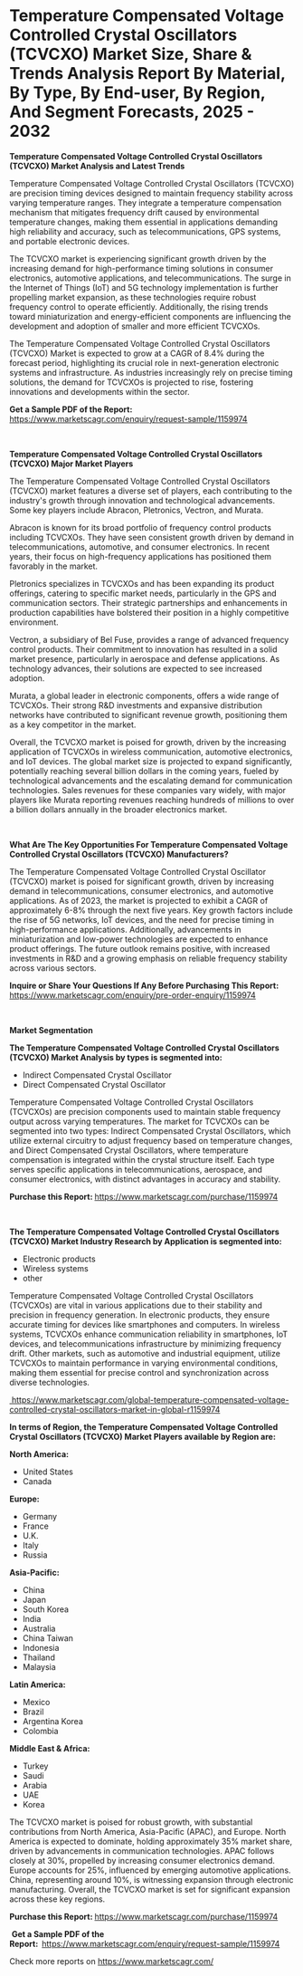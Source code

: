 <p><h1>Temperature Compensated Voltage Controlled Crystal Oscillators (TCVCXO) Market Size, Share & Trends Analysis Report By Material, By Type, By End-user, By Region, And Segment Forecasts, 2025 - 2032</h1></p><p><strong>Temperature Compensated Voltage Controlled Crystal Oscillators (TCVCXO) Market Analysis and Latest Trends</strong></p>
<p><p>Temperature Compensated Voltage Controlled Crystal Oscillators (TCVCXO) are precision timing devices designed to maintain frequency stability across varying temperature ranges. They integrate a temperature compensation mechanism that mitigates frequency drift caused by environmental temperature changes, making them essential in applications demanding high reliability and accuracy, such as telecommunications, GPS systems, and portable electronic devices.</p><p>The TCVCXO market is experiencing significant growth driven by the increasing demand for high-performance timing solutions in consumer electronics, automotive applications, and telecommunications. The surge in the Internet of Things (IoT) and 5G technology implementation is further propelling market expansion, as these technologies require robust frequency control to operate efficiently. Additionally, the rising trends toward miniaturization and energy-efficient components are influencing the development and adoption of smaller and more efficient TCVCXOs.</p><p>The Temperature Compensated Voltage Controlled Crystal Oscillators (TCVCXO) Market is expected to grow at a CAGR of 8.4% during the forecast period, highlighting its crucial role in next-generation electronic systems and infrastructure. As industries increasingly rely on precise timing solutions, the demand for TCVCXOs is projected to rise, fostering innovations and developments within the sector.</p></p>
<p><strong>Get a Sample PDF of the Report:&nbsp;</strong> <a href="https://www.marketscagr.com/enquiry/request-sample/1159974?utm_campaign=1097&utm_medium=2&utm_source=Github&utm_content=ia&utm_term=06042025&utm_id=temperature-compensated-voltage-controlled-crystal-oscillators-tcvcxo">https://www.marketscagr.com/enquiry/request-sample/1159974</a></p>
<p>&nbsp;</p>
<p><strong>Temperature Compensated Voltage Controlled Crystal Oscillators (TCVCXO) Major Market Players</strong></p>
<p><p>The Temperature Compensated Voltage Controlled Crystal Oscillators (TCVCXO) market features a diverse set of players, each contributing to the industry's growth through innovation and technological advancements. Some key players include Abracon, Pletronics, Vectron, and Murata. </p><p>Abracon is known for its broad portfolio of frequency control products including TCVCXOs. They have seen consistent growth driven by demand in telecommunications, automotive, and consumer electronics. In recent years, their focus on high-frequency applications has positioned them favorably in the market.</p><p>Pletronics specializes in TCVCXOs and has been expanding its product offerings, catering to specific market needs, particularly in the GPS and communication sectors. Their strategic partnerships and enhancements in production capabilities have bolstered their position in a highly competitive environment.</p><p>Vectron, a subsidiary of Bel Fuse, provides a range of advanced frequency control products. Their commitment to innovation has resulted in a solid market presence, particularly in aerospace and defense applications. As technology advances, their solutions are expected to see increased adoption.</p><p>Murata, a global leader in electronic components, offers a wide range of TCVCXOs. Their strong R&D investments and expansive distribution networks have contributed to significant revenue growth, positioning them as a key competitor in the market.</p><p>Overall, the TCVCXO market is poised for growth, driven by the increasing application of TCVCXOs in wireless communication, automotive electronics, and IoT devices. The global market size is projected to expand significantly, potentially reaching several billion dollars in the coming years, fueled by technological advancements and the escalating demand for communication technologies. Sales revenues for these companies vary widely, with major players like Murata reporting revenues reaching hundreds of millions to over a billion dollars annually in the broader electronics market.</p></p>
<p>&nbsp;</p>
<p><strong>What Are The Key Opportunities For Temperature Compensated Voltage Controlled Crystal Oscillators (TCVCXO) Manufacturers?</strong></p>
<p><p>The Temperature Compensated Voltage Controlled Crystal Oscillator (TCVCXO) market is poised for significant growth, driven by increasing demand in telecommunications, consumer electronics, and automotive applications. As of 2023, the market is projected to exhibit a CAGR of approximately 6-8% through the next five years. Key growth factors include the rise of 5G networks, IoT devices, and the need for precise timing in high-performance applications. Additionally, advancements in miniaturization and low-power technologies are expected to enhance product offerings. The future outlook remains positive, with increased investments in R&D and a growing emphasis on reliable frequency stability across various sectors.</p></p>
<p><strong>Inquire or Share Your Questions If Any Before Purchasing This Report:</strong> <a href="https://www.marketscagr.com/enquiry/pre-order-enquiry/1159974?utm_campaign=1097&utm_medium=2&utm_source=Github&utm_content=ia&utm_term=06042025&utm_id=temperature-compensated-voltage-controlled-crystal-oscillators-tcvcxo">https://www.marketscagr.com/enquiry/pre-order-enquiry/1159974</a></p>
<p>&nbsp;</p>
<p><strong>Market Segmentation</strong></p>
<p><strong>The Temperature Compensated Voltage Controlled Crystal Oscillators (TCVCXO) Market Analysis by types is segmented into:</strong></p>
<p><ul><li>Indirect Compensated Crystal Oscillator</li><li>Direct Compensated Crystal Oscillator</li></ul></p>
<p><p>Temperature Compensated Voltage Controlled Crystal Oscillators (TCVCXOs) are precision components used to maintain stable frequency output across varying temperatures. The market for TCVCXOs can be segmented into two types: Indirect Compensated Crystal Oscillators, which utilize external circuitry to adjust frequency based on temperature changes, and Direct Compensated Crystal Oscillators, where temperature compensation is integrated within the crystal structure itself. Each type serves specific applications in telecommunications, aerospace, and consumer electronics, with distinct advantages in accuracy and stability.</p></p>
<p><strong>Purchase this Report:&nbsp;</strong><a href="https://www.marketscagr.com/purchase/1159974?utm_campaign=1097&utm_medium=2&utm_source=Github&utm_content=ia&utm_term=06042025&utm_id=temperature-compensated-voltage-controlled-crystal-oscillators-tcvcxo">https://www.marketscagr.com/purchase/1159974</a></p>
<p>&nbsp;</p>
<p><strong>The Temperature Compensated Voltage Controlled Crystal Oscillators (TCVCXO) Market Industry Research by Application is segmented into:</strong></p>
<p><ul><li>Electronic products</li><li>Wireless systems</li><li>other</li></ul></p>
<p><p>Temperature Compensated Voltage Controlled Crystal Oscillators (TCVCXOs) are vital in various applications due to their stability and precision in frequency generation. In electronic products, they ensure accurate timing for devices like smartphones and computers. In wireless systems, TCVCXOs enhance communication reliability in smartphones, IoT devices, and telecommunications infrastructure by minimizing frequency drift. Other markets, such as automotive and industrial equipment, utilize TCVCXOs to maintain performance in varying environmental conditions, making them essential for precise control and synchronization across diverse technologies.</p></p>
<p><a href="https://www.marketscagr.com/global-temperature-compensated-voltage-controlled-crystal-oscillators-market-in-global-r1159974?utm_campaign=1097&utm_medium=2&utm_source=Github&utm_content=ia&utm_term=06042025&utm_id=temperature-compensated-voltage-controlled-crystal-oscillators-tcvcxo">&nbsp;https://www.marketscagr.com/global-temperature-compensated-voltage-controlled-crystal-oscillators-market-in-global-r1159974</a></p>
<p><strong>In terms of Region, the Temperature Compensated Voltage Controlled Crystal Oscillators (TCVCXO) Market Players available by Region are:</strong></p>
<p>
    <p> <strong> North America: </strong>
        <ul>
            <li>United States</li>
            <li>Canada</li>
        </ul>
        </p> 
    <p> <strong> Europe: </strong>
        <ul>
            <li>Germany</li>
            <li>France</li>
            <li>U.K.</li>
            <li>Italy</li>
            <li>Russia</li>
        </ul>
        </p> 
    <p> <strong> Asia-Pacific: </strong>
        <ul>
            <li>China</li>
            <li>Japan</li>
            <li>South Korea</li>
            <li>India</li>
            <li>Australia</li>
            <li>China Taiwan</li>
            <li>Indonesia</li>
            <li>Thailand</li>
            <li>Malaysia</li>
        </ul>
        </p> 
    <p> <strong> Latin America: </strong>
        <ul>
            <li>Mexico</li>
            <li>Brazil</li>
            <li>Argentina Korea</li>
            <li>Colombia</li>
        </ul>
        </p> 
    <p> <strong> Middle East & Africa: </strong>
        <ul>
            <li>Turkey</li>
            <li>Saudi</li>
            <li>Arabia</li>
            <li>UAE</li>
            <li>Korea</li>
        </ul>
    </p>
    </p>
<p><p>The TCVCXO market is poised for robust growth, with substantial contributions from North America, Asia-Pacific (APAC), and Europe. North America is expected to dominate, holding approximately 35% market share, driven by advancements in communication technologies. APAC follows closely at 30%, propelled by increasing consumer electronics demand. Europe accounts for 25%, influenced by emerging automotive applications. China, representing around 10%, is witnessing expansion through electronic manufacturing. Overall, the TCVCXO market is set for significant expansion across these key regions.</p></p>
<p><strong>Purchase this Report: </strong><a href="https://www.marketscagr.com/purchase/1159974?utm_campaign=1097&utm_medium=2&utm_source=Github&utm_content=ia&utm_term=06042025&utm_id=temperature-compensated-voltage-controlled-crystal-oscillators-tcvcxo">https://www.marketscagr.com/purchase/1159974</a></p>
<p>&nbsp;<strong>Get a Sample PDF of the Report:&nbsp;&nbsp;</strong><a href="https://www.marketscagr.com/enquiry/request-sample/1159974?utm_campaign=1097&utm_medium=2&utm_source=Github&utm_content=ia&utm_term=06042025&utm_id=temperature-compensated-voltage-controlled-crystal-oscillators-tcvcxo">https://www.marketscagr.com/enquiry/request-sample/1159974</a></p>
<p><strong></strong></p>
<p>Check more reports on <a href="https://www.marketscagr.com/?utm_campaign=1097&utm_medium=2&utm_source=Github&utm_content=ia&utm_term=06042025&utm_id=temperature-compensated-voltage-controlled-crystal-oscillators-tcvcxo">https://www.marketscagr.com/</a></p>
